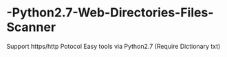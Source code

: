 # -Python2.7-Web-Directories-Files-Scanner
Support https/http Potocol Easy tools via Python2.7  (Require Dictionary txt)
